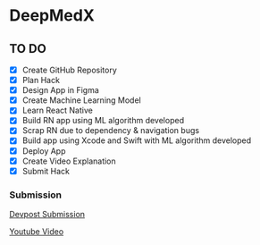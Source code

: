 # DeepMedX

## TO DO

- [x] Create GitHub Repository
- [x] Plan Hack
- [x] Design App in Figma
- [x] Create Machine Learning Model
- [x] Learn React Native
- [x] Build RN app using ML algorithm developed
- [x] Scrap RN due to dependency & navigation bugs
- [x] Build app using Xcode and Swift with ML algorithm developed
- [x] Deploy App
- [x] Create Video Explanation
- [x] Submit Hack

### Submission

[Devpost Submission](https://devpost.com/software/deepmedx?ref_content=user-portfolio&ref_feature=in_progress)

[Youtube Video](https://youtu.be/gA4Pauf3EjM)
